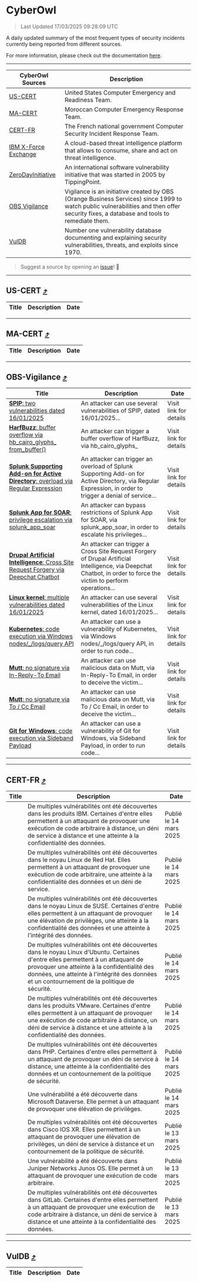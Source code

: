
 <div id='top'></div>

# CyberOwl

 > Last Updated 17/03/2025 09:28:09 UTC
 
 A daily updated summary of the most frequent types of security incidents currently being reported from different sources.
 
 For more information, please check out the documentation [here](./docs/README.md).
 
 ---
 |CyberOwl Sources|Description|
 |---|---|
 |[US-CERT](#us-cert-arrow_heading_up)|United States Computer Emergency and Readiness Team.|
 |[MA-CERT](#ma-cert-arrow_heading_up)|Moroccan Computer Emergency Response Team.|
 |[CERT-FR](#cert-fr-arrow_heading_up)|The French national government Computer Security Incident Response Team.|
 |[IBM X-Force Exchange](#ibmcloud-arrow_heading_up)|A cloud-based threat intelligence platform that allows to consume, share and act on threat intelligence.|
 |[ZeroDayInitiative](#zerodayinitiative-arrow_heading_up)|An international software vulnerability initiative that was started in 2005 by TippingPoint.|
 |[OBS Vigilance](#obs-vigilance-arrow_heading_up)|Vigilance is an initiative created by OBS (Orange Business Services) since 1999 to watch public vulnerabilities and then offer security fixes, a database and tools to remediate them.|
 |[VulDB](#vuldb-arrow_heading_up)|Number one vulnerability database documenting and explaining security vulnerabilities, threats, and exploits since 1970.|
 
 > Suggest a source by opening an [issue](https://github.com/karimhabush/cyberowl/issues)! :raised_hands:
 ---

## US-CERT [:arrow_heading_up:](#cyberowl)

 |Title|Description|Date|
 |---|---|---|
 
 ---

## MA-CERT [:arrow_heading_up:](#cyberowl)

 |Title|Description|Date|
 |---|---|---|
 
 ---

## OBS-Vigilance [:arrow_heading_up:](#cyberowl)

 |Title|Description|Date|
 |---|---|---|
 |[<a href="https://vigilance.fr/vulnerability/SPIP-two-vulnerabilities-dated-16-01-2025-46121" class="noirorange"><b>SPIP</b>: two vulnerabilities dated 16/01/2025</a>](https://vigilance.fr/vulnerability/SPIP-two-vulnerabilities-dated-16-01-2025-46121)|An attacker can use several vulnerabilities of SPIP, dated 16/01/2025...|Visit link for details|
 |[<a href="https://vigilance.fr/vulnerability/HarfBuzz-buffer-overflow-via-hb-cairo-glyphs-from-buffer-46120" class="noirorange"><b>HarfBuzz</b>: buffer overflow via hb_cairo_glyphs_<wbr>from_buffer()</wbr></a>](https://vigilance.fr/vulnerability/HarfBuzz-buffer-overflow-via-hb-cairo-glyphs-from-buffer-46120)|An attacker can trigger a buffer overflow of HarfBuzz, via hb_cairo_glyphs_|Visit link for details|
 |[<a href="https://vigilance.fr/vulnerability/Splunk-Supporting-Add-on-for-Active-Directory-overload-via-Regular-Expression-46119" class="noirorange"><b>Splunk Supporting Add-on for Active Directory</b>: overload via Regular Expression</a>](https://vigilance.fr/vulnerability/Splunk-Supporting-Add-on-for-Active-Directory-overload-via-Regular-Expression-46119)|An attacker can trigger an overload of Splunk Supporting Add-on for Active Directory, via Regular Expression, in order to trigger a denial of service...|Visit link for details|
 |[<a href="https://vigilance.fr/vulnerability/Splunk-App-for-SOAR-privilege-escalation-via-splunk-app-soar-46118" class="noirorange"><b>Splunk App for SOAR</b>: privilege escalation via splunk_app_soar</a>](https://vigilance.fr/vulnerability/Splunk-App-for-SOAR-privilege-escalation-via-splunk-app-soar-46118)|An attacker can bypass restrictions of Splunk App for SOAR, via splunk_app_soar, in order to escalate his privileges...|Visit link for details|
 |[<a href="https://vigilance.fr/vulnerability/Drupal-Artificial-Intelligence-Cross-Site-Request-Forgery-via-Deepchat-Chatbot-46114" class="noirorange"><b>Drupal Artificial Intelligence</b>: Cross Site Request Forgery via Deepchat Chatbot</a>](https://vigilance.fr/vulnerability/Drupal-Artificial-Intelligence-Cross-Site-Request-Forgery-via-Deepchat-Chatbot-46114)|An attacker can trigger a Cross Site Request Forgery of Drupal Artificial Intelligence, via Deepchat Chatbot, in order to force the victim to perform operations...|Visit link for details|
 |[<a href="https://vigilance.fr/vulnerability/Linux-kernel-multiple-vulnerabilities-dated-16-01-2025-46113" class="noirorange"><b>Linux kernel</b>: multiple vulnerabilities dated 16/01/2025</a>](https://vigilance.fr/vulnerability/Linux-kernel-multiple-vulnerabilities-dated-16-01-2025-46113)|An attacker can use several vulnerabilities of the Linux kernel, dated 16/01/2025...|Visit link for details|
 |[<a href="https://vigilance.fr/vulnerability/Kubernetes-code-execution-via-Windows-nodes-logs-query-API-46112" class="noirorange"><b>Kubernetes</b>: code execution via Windows nodes/_/logs/query API</a>](https://vigilance.fr/vulnerability/Kubernetes-code-execution-via-Windows-nodes-logs-query-API-46112)|An attacker can use a vulnerability of Kubernetes, via Windows nodes/_/logs/query API, in order to run code...|Visit link for details|
 |[<a href="https://vigilance.fr/vulnerability/Mutt-no-signature-via-In-Reply-To-Email-46111" class="noirorange"><b>Mutt</b>: no signature via In-Reply-To Email</a>](https://vigilance.fr/vulnerability/Mutt-no-signature-via-In-Reply-To-Email-46111)|An attacker can use malicious data on Mutt, via In-Reply-To Email, in order to deceive the victim...|Visit link for details|
 |[<a href="https://vigilance.fr/vulnerability/Mutt-no-signature-via-To-Cc-Email-46110" class="noirorange"><b>Mutt</b>: no signature via To / Cc Email</a>](https://vigilance.fr/vulnerability/Mutt-no-signature-via-To-Cc-Email-46110)|An attacker can use malicious data on Mutt, via To / Cc Email, in order to deceive the victim...|Visit link for details|
 |[<a href="https://vigilance.fr/vulnerability/Git-for-Windows-code-execution-via-Sideband-Payload-46109" class="noirorange"><b>Git for Windows</b>: code execution via Sideband Payload</a>](https://vigilance.fr/vulnerability/Git-for-Windows-code-execution-via-Sideband-Payload-46109)|An attacker can use a vulnerability of Git for Windows, via Sideband Payload, in order to run code...|Visit link for details|
 
 ---

## CERT-FR [:arrow_heading_up:](#cyberowl)

 |Title|Description|Date|
 |---|---|---|
 |[](https://www.cert.ssi.gouv.fr/avis/CERTFR-2025-AVI-0214/)|De multiples vulnérabilités ont été découvertes dans les produits IBM. Certaines d'entre elles permettent à un attaquant de provoquer une exécution de code arbitraire à distance, un déni de service à distance et une atteinte à la confidentialité des données.|Publié le 14 mars 2025|
 |[](https://www.cert.ssi.gouv.fr/avis/CERTFR-2025-AVI-0213/)|De multiples vulnérabilités ont été découvertes dans le noyau Linux de Red Hat. Elles permettent à un attaquant de provoquer une exécution de code arbitraire, une atteinte à la confidentialité des données et un déni de service.|Publié le 14 mars 2025|
 |[](https://www.cert.ssi.gouv.fr/avis/CERTFR-2025-AVI-0212/)|De multiples vulnérabilités ont été découvertes dans le noyau Linux de SUSE. Certaines d'entre elles permettent à un attaquant de provoquer une élévation de privilèges, une atteinte à la confidentialité des données et une atteinte à l'intégrité des données.|Publié le 14 mars 2025|
 |[](https://www.cert.ssi.gouv.fr/avis/CERTFR-2025-AVI-0211/)|De multiples vulnérabilités ont été découvertes dans le noyau Linux d'Ubuntu. Certaines d'entre elles permettent à un attaquant de provoquer une atteinte à la confidentialité des données, une atteinte à l'intégrité des données et un contournement de la politique de sécurité.|Publié le 14 mars 2025|
 |[](https://www.cert.ssi.gouv.fr/avis/CERTFR-2025-AVI-0210/)|De multiples vulnérabilités ont été découvertes dans les produits VMware. Certaines d'entre elles permettent à un attaquant de provoquer une exécution de code arbitraire à distance, un déni de service à distance et une atteinte à la confidentialité des données.|Publié le 14 mars 2025|
 |[](https://www.cert.ssi.gouv.fr/avis/CERTFR-2025-AVI-0209/)|De multiples vulnérabilités ont été découvertes dans PHP. Certaines d'entre elles permettent à un attaquant de provoquer un déni de service à distance, une atteinte à la confidentialité des données et un contournement de la politique de sécurité.|Publié le 14 mars 2025|
 |[](https://www.cert.ssi.gouv.fr/avis/CERTFR-2025-AVI-0208/)|Une vulnérabilité a été découverte dans Microsoft Dataverse. Elle permet à un attaquant de provoquer une élévation de privilèges.|Publié le 14 mars 2025|
 |[](https://www.cert.ssi.gouv.fr/avis/CERTFR-2025-AVI-0207/)|De multiples vulnérabilités ont été découvertes dans Cisco IOS XR. Elles permettent à un attaquant de provoquer une élévation de privilèges, un déni de service à distance et un contournement de la politique de sécurité.|Publié le 13 mars 2025|
 |[](https://www.cert.ssi.gouv.fr/avis/CERTFR-2025-AVI-0206/)|Une vulnérabilité a été découverte dans Juniper Networks Junos OS. Elle permet à un attaquant de provoquer une exécution de code arbitraire.|Publié le 13 mars 2025|
 |[](https://www.cert.ssi.gouv.fr/avis/CERTFR-2025-AVI-0205/)|De multiples vulnérabilités ont été découvertes dans GitLab. Certaines d'entre elles permettent à un attaquant de provoquer une exécution de code arbitraire à distance, un déni de service à distance et une atteinte à la confidentialité des données.|Publié le 13 mars 2025|
 
 ---

## VulDB [:arrow_heading_up:](#cyberowl)

 |Title|Description|Date|
 |---|---|---|
 